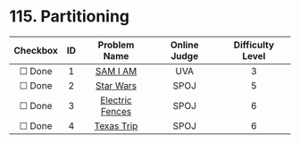 # 115. Partitioning


| Checkbox | ID | Problem Name|Online Judge|Difficulty Level|
|:---:|:---:|:---:|:---:|:---:|
|&#9744; Done|1|[SAM I AM](https://uva.onlinejudge.org/index.php?option=onlinejudge&page=show_problem&problem=2414)|UVA|3|
|&#9744; Done|2|[Star Wars](http://www.spoj.com/problems/GCJ08C/)|SPOJ|5|
|&#9744; Done|3|[Electric Fences](http://www.spoj.com/problems/FENCE3/)|SPOJ|6|
|&#9744; Done|4|[Texas Trip](http://www.spoj.com/problems/WLOO0707/)|SPOJ|6|
